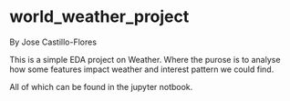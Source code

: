 # world_weather_project

By Jose Castillo-Flores

This is a simple EDA project on Weather. Where the purose is to analyse how some features impact weather and interest pattern we could find.

All of which can be found in the jupyter notbook.
